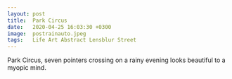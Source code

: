 ```yaml
---
layout: post
title:  Park Circus
date:   2020-04-25 16:03:30 +0300
image:  postrainauto.jpeg
tags:   Life Art Abstract Lensblur Street
---
```

Park Circus, seven pointers crossing on a rainy evening looks beautiful to a myopic mind. 
